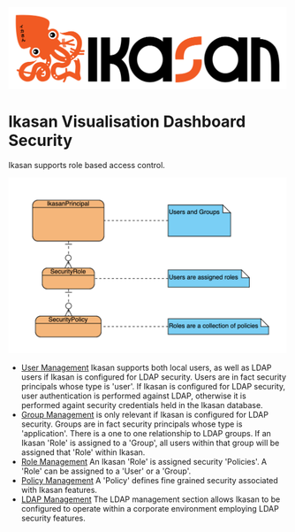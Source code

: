 ![IKASAN](../../developer/docs/quickstart-images/Ikasan-title-transparent.png)

# Ikasan Visualisation Dashboard Security

Ikasan supports role based access control. 

![SECURITY ER](../../developer/docs/quickstart-images/security-er.png)

- [User Management](./user-management.md) Ikasan supports both local users, as well as LDAP users if Ikasan is configured for LDAP security. Users are in fact security principals whose type is 'user'. If Ikasan is configured for LDAP security, user authentication is performed against LDAP, otherwise it is performed againt security credentials held in the Ikasan database.
- [Group Management](./group-management.md) is only relevant if Ikasan is configured for LDAP security. Groups are in fact security principals whose type is 'application'. There is a one to one relationship to LDAP groups. If an Ikasan 'Role' is assigned to a 'Group', all users within that group will be assigned that 'Role' within Ikasan.  
- [Role Management](./role-management.md) An Ikasan 'Role' is assigned security 'Policies'. A 'Role' can be assigned to a 'User' or a 'Group'.
- [Policy Management](./policy-management.md) A 'Policy' defines fine grained security associated with Ikasan features. 
- [LDAP Management](./ldap-management.md) The LDAP management section allows Ikasan to be configured to operate within a corporate environment employing LDAP security features.



